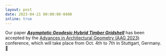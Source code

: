 ```yaml
---
layout: post
date: 2023-04-21 00:00:00-0400
inline: true
---
```


Our paper [***Asymptotic Geodesic Hybrid Timber Gridshell***](https://www.huiwang.me/projects/8_project/) has been accepted by the [Advances in Architectural Geometry (AAG 2023)](https://www.aag2023.com/) conference, which will take place from Oct. 4th to 7th in Stuttgart, Germany. :car:
